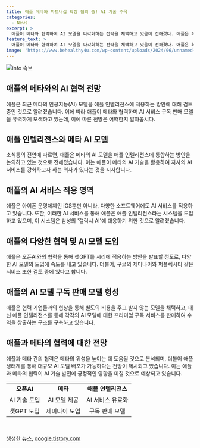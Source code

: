 ```yaml
---
title: 애플 메타와 파트너십 확장 협의 중! AI 기술 주목
categories:
  - News
excerpt: >
  애플이 메타와 협력하여 AI 모델을 다각화하는 전략을 채택하고 있음이 전해졌다. 애플은 최근 애플 인텔리전스에 메타의 AI 모델을 통합하는 방안을 검토 중이며, 이를 통해 삼성의 갤럭시 AI에 대응하고자 함을 시사하고 있다. 또한 오픈AI와의 파트너십을 통해 챗GPT를 시리에 적용하는 계획을 밝혔으며, 다른 기업의 AI 모델도 도입할 예정이다. 이러한 협력은 모델에 대한 프리미엄 구독 서비스로 수익을 창출하고, 후발 주자들에게는 호재로 작용할 것으로 분석되고 있다. 이번 협력은 메타의 AI 모델을 넓게 보길 원하는 애플의 전략으로 해석되고 있다.
feature_text: >
  애플이 메타와 협력하여 AI 모델을 다각화하는 전략을 채택하고 있음이 전해졌다. 애플은 최근 애플 인텔리전스에 메타의 AI 모델을 통합하는 방안을 검토 중이며, 이를 통해 삼성의 갤럭시 AI에 대응하고자 함을 시사하고 있다. 또한 오픈AI와의 파트너십을 통해 챗GPT를 시리에 적용하는 계획을 밝혔으며, 다른 기업의 AI 모델도 도입할 예정이다. 이러한 협력은 모델에 대한 프리미엄 구독 서비스로 수익을 창출하고, 후발 주자들에게는 호재로 작용할 것으로 분석되고 있다. 이번 협력은 메타의 AI 모델을 넓게 보길 원하는 애플의 전략으로 해석되고 있다.
image: 'https://www.behealthy4u.com/wp-content/uploads/2024/06/unnamed-file.png'
---
```


<p><img src="https://www.behealthy4u.com/wp-content/uploads/2024/06/unnamed-file.png" alt="info 속보" /></p>

<h2 data-ke-size="size26">애플의 메타와의 AI 협력 전망</h2>

<p data-ke-size="size16">애플은 최근 메타의 인공지능(AI) 모델을 애플 인텔리전스에 적용하는 방안에 대해 검토 중인 것으로 알려졌습니다. 이에 따라 애플이 메타와 협력하며 AI 서비스 구독 판매 모델을 유력하게 모색하고 있는데, 이에 따른 전망은 어떠한지 알아봅시다.</p>

<h2 data-ke-size="size24">애플 인텔리전스와 메타 AI 모델</h2>

<p data-ke-size="size16">소식통의 전언에 따르면, 애플은 메타의 AI 모델을 애플 인텔리전스에 통합하는 방안을 논의하고 있는 것으로 전해졌습니다. 이는 애플이 메타의 AI 기술을 활용하여 자사의 AI 서비스를 강화하고자 하는 의사가 있다는 것을 시사합니다.</p>

<h2 data-ke-size="size24">애플의 AI 서비스 적용 영역</h2>

<p data-ke-size="size16">애플은 아이폰 운영체제인 iOS뿐만 아니라, 다양한 소프트웨어에도 AI 서비스를 적용하고 있습니다. 또한, 이러한 AI 서비스를 통해 애플은 애플 인텔리전스라는 시스템을 도입하고 있으며, 이 시스템은 삼성의 '갤럭시 AI'에 대응하기 위한 것으로 알려졌습니다.</p>

<h2 data-ke-size="size24">애플의 다양한 협력 및 AI 모델 도입</h2>

<p data-ke-size="size16">애플은 오픈AI와의 협력을 통해 챗GPT를 시리에 적용하는 방안을 발표할 정도로, 다양한 AI 모델의 도입에 속도를 내고 있습니다. 더불어, 구글의 제미나이와 퍼플렉시티 같은 서비스 또한 검토 중에 있다고 합니다.</p>

<h2 data-ke-size="size24">애플의 AI 모델 구독 판매 모델 형성</h2>

<p data-ke-size="size16">애플은 협력 기업들과의 협상을 통해 별도의 비용을 주고 받지 않는 모델을 채택하고, 대신 애플 인텔리전스를 통해 각각의 AI 모델에 대한 프리미엄 구독 서비스를 판매하여 수익을 창출하는 구조를 구축하고 있습니다.</p>

<h2 data-ke-size="size24">애플과 메타의 협력에 대한 전망</h2>

<p data-ke-size="size16">애플과 메타 간의 협력은 메타의 위성을 높이는 데 도움될 것으로 분석되며, 더불어 애플 생태계를 통해 대규모 AI 모델 배포가 가능하다는 전망이 제시되고 있습니다. 이는 애플과 메타의 협력이 AI 기술 발전에 긍정적인 영향을 미칠 것으로 예상되고 있습니다.</p>

<table>
  <tr>
    <td style="text-align: center; height: 17px;"><b>오픈AI</b></td>
    <td style="text-align: center; height: 17px;"><b>메타</b></td>
    <td style="text-align: center; height: 17px;"><b>애플 인텔리전스</b></td>
  </tr>
  <tr>
    <td style="text-align: center; height: 17px;">AI 기술 도입</td>
    <td style="text-align: center; height: 17px;">AI 모델 제공</td>
    <td style="text-align: center; height: 17px;">AI 서비스 유료화</td>
  </tr>
  <tr>
    <td style="text-align: center; height: 17px;">챗GPT 도입</td>
    <td style="text-align: center; height: 17px;">제미나이 도입</td>
    <td style="text-align: center; height: 17px;">구독 판매 모델</td>
  </tr>
</table>

<p data-ke-size="size16">&nbsp;</p>
생생한 뉴스, <a href="https://qoogle.tistory.com" rel="dofollow">qoogle.tistory.com</a>


